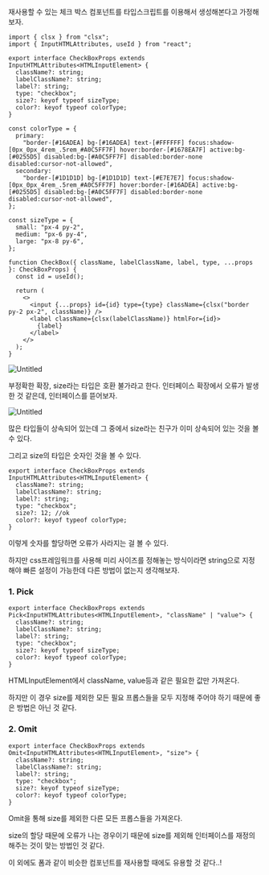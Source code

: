 재사용할 수 있는 체크 박스 컴포넌트를 타입스크립트를 이용해서 생성해본다고 가정해보자.

```tsx
import { clsx } from "clsx";
import { InputHTMLAttributes, useId } from "react";

export interface CheckBoxProps extends InputHTMLAttributes<HTMLInputElement> {
  className?: string;
  labelClassName?: string;
  label?: string;
  type: "checkbox";
  size?: keyof typeof sizeType;
  color?: keyof typeof colorType;
}

const colorType = {
  primary:
    "border-[#16ADEA] bg-[#16ADEA] text-[#FFFFFF] focus:shadow-[0px_0px_4rem_.5rem_#A0C5FF7F] hover:border-[#1678EA7F] active:bg-[#0255D5] disabled:bg-[#A0C5FF7F] disabled:border-none disabled:cursor-not-allowed",
  secondary:
    "border-[#1D1D1D] bg-[#1D1D1D] text-[#E7E7E7] focus:shadow-[0px_0px_4rem_.5rem_#A0C5FF7F] hover:border-[#16ADEA] active:bg-[#0255D5] disabled:bg-[#A0C5FF7F] disabled:border-none disabled:cursor-not-allowed",
};

const sizeType = {
  small: "px-4 py-2",
  medium: "px-6 py-4",
  large: "px-8 py-6",
};

function CheckBox({ className, labelClassName, label, type, ...props }: CheckBoxProps) {
  const id = useId();

  return (
    <>
      <input {...props} id={id} type={type} className={clsx("border py-2 px-2", className)} />
      <label className={clsx(labelClassName)} htmlFor={id}>
        {label}
      </label>
    </>
  );
}
```

![Untitled](/img/utilityex1.png)

부정확한 확장, size라는 타입은 호환 불가라고 한다. 인터페이스 확장에서 오류가 발생한 것 같은데, 인터페이스를 뜯어보자.

![Untitled](/img/utilityex2.png)

많은 타입들이 상속되어 있는데 그 중에서 size라는 친구가 이미 상속되어 있는 것을 볼 수 있다.

그리고 size의 타입은 숫자인 것을 볼 수 있다.

```tsx
export interface CheckBoxProps extends InputHTMLAttributes<HTMLInputElement> {
  className?: string;
  labelClassName?: string;
  label?: string;
  type: "checkbox";
  size?: 12; //ok
  color?: keyof typeof colorType;
}
```

이렇게 숫자를 할당하면 오류가 사라지는 걸 볼 수 있다.

하지만 css프레임워크를 사용해 미리 사이즈를 정해놓는 방식이라면 string으로 지정해야 빠른 설정이 가능한데 다른 방법이 없는지 생각해보자.

### 1. Pick

```tsx
export interface CheckBoxProps extends Pick<InputHTMLAttributes<HTMLInputElement>, "className" | "value"> {
  className?: string;
  labelClassName?: string;
  label?: string;
  type: "checkbox";
  size?: keyof typeof sizeType;
  color?: keyof typeof colorType;
}
```

HTMLInputElement에서 className, value등과 같은 필요한 값만 가져온다.

하지만 이 경우 size를 제외한 모든 필요 프롭스들을 모두 지정해 주어야 하기 때문에 좋은 방법은 아닌 것 같다.

### 2. Omit

```tsx
export interface CheckBoxProps extends Omit<InputHTMLAttributes<HTMLInputElement>, "size"> {
  className?: string;
  labelClassName?: string;
  label?: string;
  type: "checkbox";
  size?: keyof typeof sizeType;
  color?: keyof typeof colorType;
}
```

Omit을 통해 size를 제외한 다른 모든 프롭스들을 가져온다.

size의 할당 때문에 오류가 나는 경우이기 때문에 size를 제외해 인터페이스를 재정의 해주는 것이 맞는 방법인 것 같다.

이 외에도 폼과 같이 비슷한 컴포넌트를 재사용할 때에도 유용할 것 같다..!
